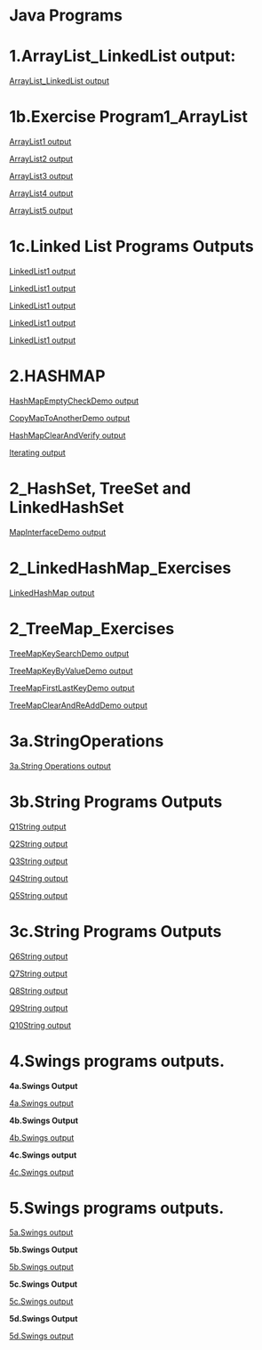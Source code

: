 # Java Programs
# 1.ArrayList_LinkedList output:

[ArrayList_LinkedList output](https://github.com/LearnerSrush/java-program-with-output/blob/main/1.ArrayList_LinkedList/program1.png)


# 1b.Exercise Program1_ArrayList
[ArrayList1 output](https://github.com/LearnerSrush/java-program-with-output/blob/main/1_ArrayList_Exercises/ArrayList1.png)

[ArrayList2 output](https://github.com/LearnerSrush/java-program-with-output/blob/main/1_ArrayList_Exercises/ArrayList2.png)

[ArrayList3 output](https://github.com/LearnerSrush/java-program-with-output/blob/main/1_ArrayList_Exercises/ArrayList3.png)

[ArrayList4 output](https://github.com/LearnerSrush/java-program-with-output/blob/main/1_ArrayList_Exercises/ArrayList4.png)

[ArrayList5 output](https://github.com/LearnerSrush/java-program-with-output/blob/main/1_ArrayList_Exercises/ArrayList5.png)

# 1c.Linked List Programs Outputs

[LinkedList1 output](https://github.com/LearnerSrush/java-program-with-output/blob/main/1_Linked%20List_Exercises/LinkedList1.png)

[LinkedList1 output](https://github.com/LearnerSrush/java-program-with-output/blob/main/1_Linked%20List_Exercises/LinkedList1.png)

[LinkedList1 output](https://github.com/LearnerSrush/java-program-with-output/blob/main/1_Linked%20List_Exercises/LinkedList1.png)

[LinkedList1 output](https://github.com/LearnerSrush/java-program-with-output/blob/main/1_Linked%20List_Exercises/LinkedList1.png)

[LinkedList1 output](https://github.com/LearnerSrush/java-program-with-output/blob/main/1_Linked%20List_Exercises/LinkedList1.png)


# 2.HASHMAP

[HashMapEmptyCheckDemo output](https://github.com/LearnerSrush/java-program-with-output/blob/main/2_HashMap_Ex/HashMapEmptyCheckDemo.png)

[CopyMapToAnotherDemo output](https://github.com/LearnerSrush/java-program-with-output/blob/main/2_HashMap_Ex/CopyMapToAnotherDemo.png)

[HashMapClearAndVerify output](https://github.com/LearnerSrush/java-program-with-output/blob/main/2_HashMap_Ex/HashMapClearAndVerify.png)

[Iterating output](https://github.com/LearnerSrush/java-program-with-output/blob/main/2_HashMap_Ex/Iterating.png)


# 2_HashSet, TreeSet and LinkedHashSet

[MapInterfaceDemo output](https://github.com/LearnerSrush/java-program-with-output/blob/main/2_HashSet,%20TreeSet%20and%20LinkedHashSet/MapInterfaceDemo.png)


# 2_LinkedHashMap_Exercises

[LinkedHashMap output](https://github.com/LearnerSrush/java-program-with-output/blob/main/2_LinkedHashMap_Exercises/LinkedHashMapEldestRemovalDemo.png)


# 2_TreeMap_Exercises

[TreeMapKeySearchDemo output](https://github.com/LearnerSrush/java-program-with-output/blob/main/2_TreeMap_Exercises/TreeMapKeySearchDemo.png)

[TreeMapKeyByValueDemo output](https://github.com/LearnerSrush/java-program-with-output/blob/main/2_TreeMap_Exercises/TreeMapKeyByValueDemo.png)

[TreeMapFirstLastKeyDemo output](https://github.com/LearnerSrush/java-program-with-output/blob/main/2_TreeMap_Exercises/TreeMapFirstLastKeyDemo.png)

[TreeMapClearAndReAddDemo output](https://github.com/LearnerSrush/java-program-with-output/blob/main/2_TreeMap_Exercises/TreeMapClearAndReAddDemo.png)



# 3a.StringOperations

[3a.String Operations output](https://github.com/LearnerSrush/java-program-with-output/blob/main/3a.StringOperations/2a.StringOperations.png)


# 3b.String Programs Outputs

[Q1String output](https://github.com/LearnerSrush/java-program-with-output/blob/main/3b.String%20programs/Q1String.png)

[Q2String output](https://github.com/LearnerSrush/java-program-with-output/blob/main/3b.String%20programs/Q2String.png)

[Q3String output](https://github.com/LearnerSrush/java-program-with-output/blob/main/3b.String%20programs/Q3String.png)

[Q4String output](https://github.com/LearnerSrush/java-program-with-output/blob/main/3b.String%20programs/Q4String.png)

[Q5String output](https://github.com/LearnerSrush/java-program-with-output/blob/main/3b.String%20programs/Q5String.png)


# 3c.String Programs Outputs

[Q6String output](https://github.com/LearnerSrush/java-program-with-output/blob/main/3c.%20String%20Exercise%20progams/Q6String.png)

[Q7String output](https://github.com/LearnerSrush/java-program-with-output/blob/main/3c.%20String%20Exercise%20progams/Q7String.png)

[Q8String output](https://github.com/LearnerSrush/java-program-with-output/blob/main/3c.%20String%20Exercise%20progams/Q8String.png)

[Q9String output](https://github.com/LearnerSrush/java-program-with-output/blob/main/3c.%20String%20Exercise%20progams/Q9String.png)

[Q10String output](https://github.com/LearnerSrush/java-program-with-output/blob/main/3c.%20String%20Exercise%20progams/Q10String.png)



# 4.Swings programs outputs.

**4a.Swings Output**

[4a.Swings output](https://github.com/LearnerSrush/java-program-with-output/blob/main/4a.SwingsPrograms/4aSwings.png)

**4b.Swings Output**

[4b.Swings output](https://github.com/LearnerSrush/java-program-with-output/blob/main/4a.SwingsPrograms/4bSwings.png)

**4c.Swings output**

[4c.Swings output](https://github.com/LearnerSrush/java-program-with-output/blob/main/4a.SwingsPrograms/4c.png)


# 5.Swings programs outputs.

[5a.Swings output](https://github.com/LearnerSrush/java-program-with-output/blob/main/5.Swing_programs/5aSwings.png)

**5b.Swings Output**

[5b.Swings output](https://github.com/LearnerSrush/java-program-with-output/blob/main/5.Swing_programs/5bSwings.png)

**5c.Swings Output**

[5c.Swings output](https://github.com/LearnerSrush/java-program-with-output/blob/main/5.Swing_programs/5c.Swings.png)

**5d.Swings Output**

[5d.Swings output](https://github.com/LearnerSrush/java-program-with-output/blob/main/5.Swing_programs/5d.Swings.png)




